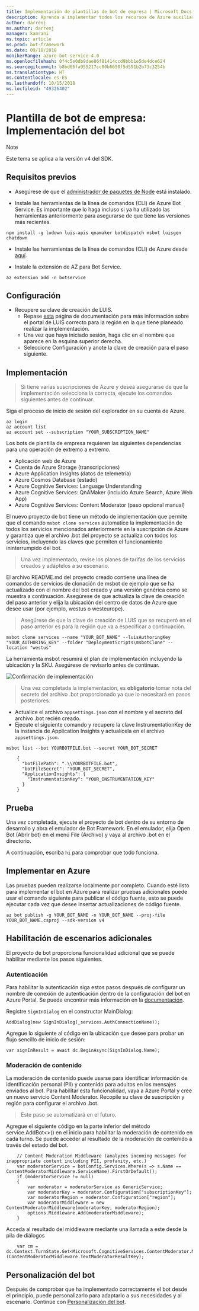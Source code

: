 ```yaml
---
title: Implementación de plantillas de bot de empresa | Microsoft Docs
description: Aprenda a implementar todos los recursos de Azure auxiliares para el bot de empresa.
author: darrenj
ms.author: darrenj
manager: kamrani
ms.topic: article
ms.prod: bot-framework
ms.date: 09/18/2018
monikerRange: azure-bot-service-4.0
ms.openlocfilehash: 0f4c5e0db9dae86f81414ccd9bbb1e5de4dce624
ms.sourcegitcommit: b8bd66fa955217cc00b6650f5d591b2b73c3254b
ms.translationtype: HT
ms.contentlocale: es-ES
ms.lasthandoff: 10/15/2018
ms.locfileid: "49326402"
---
```

# <a name="enterprise-bot-template---deploying-your-bot"></a>Plantilla de bot de empresa: Implementación del bot

> [!NOTE]
> Este tema se aplica a la versión v4 del SDK. 

## <a name="prerequisites"></a>Requisitos previos

- Asegúrese de que el [administrador de paquetes de Node](https://nodejs.org/en/) está instalado.

- Instale las herramientas de la línea de comandos (CLI) de Azure Bot Service. Es importante que lo haga incluso si ya ha utilizado las herramientas anteriormente para asegurarse de que tiene las versiones más recientes.

```shell
npm install -g ludown luis-apis qnamaker botdispatch msbot luisgen chatdown
```

- Instale las herramientas de la línea de comandos (CLI) de Azure desde [aquí](https://docs.microsoft.com/en-us/cli/azure/install-azure-cli-windows?view=azure-cli-latest).

- Instale la extensión de AZ para Bot Service.
```shell
az extension add -n botservice
```

## <a name="configuration"></a>Configuración

- Recupere su clave de creación de LUIS.
   - Repase [esta](https://docs.microsoft.com/en-us/azure/cognitive-services/luis/luis-reference-regions) página de documentación para más información sobre el portal de LUIS correcto para la región en la que tiene planeado realizar la implementación. 
   - Una vez que haya iniciado sesión, haga clic en el nombre que aparece en la esquina superior derecha.
   - Seleccione Configuración y anote la clave de creación para el paso siguiente.

## <a name="deployment"></a>Implementación

>Si tiene varias suscripciones de Azure y desea asegurarse de que la implementación selecciona la correcta, ejecute los comandos siguientes antes de continuar.

 Siga el proceso de inicio de sesión del explorador en su cuenta de Azure.
```shell
az login
az account list
az account set --subscription "YOUR_SUBSCRIPTION_NAME"
```

Los bots de plantilla de empresa requieren las siguientes dependencias para una operación de extremo a extremo.
- Aplicación web de Azure
- Cuenta de Azure Storage (transcripciones)
- Azure Application Insights (datos de telemetría)
- Azure Cosmos Database (estado)
- Azure Cognitive Services: Language Understanding
- Azure Cognitive Services: QnAMaker (incluido Azure Search, Azure Web App)
- Azure Cognitive Services: Content Moderator (paso opcional manual)

El nuevo proyecto de bot tiene un método de implementación que permite que el comando `msbot clone services` automatice la implementación de todos los servicios mencionados anteriormente en la suscripción de Azure y garantiza que el archivo .bot del proyecto se actualiza con todos los servicios, incluyendo las claves que permiten el funcionamiento ininterrumpido del bot.

> Una vez implementado, revise los planes de tarifas de los servicios creados y adáptelos a su escenario.

El archivo README.md del proyecto creado contiene una línea de comandos de servicios de clonación de msbot de ejemplo que se ha actualizado con el nombre del bot creado y una versión genérica como se muestra a continuación. Asegúrese de que actualiza la clave de creación del paso anterior y elija la ubicación del centro de datos de Azure que desee usar (por ejemplo, westus o westeurope).

> Asegúrese de que la clave de creación de LUIS que se recuperó en el paso anterior es para la región que va a especificar a continuación.

```shell
msbot clone services --name "YOUR_BOT_NAME" --luisAuthoringKey "YOUR_AUTHORING_KEY" --folder "DeploymentScripts\msbotClone" --location "westus"
```

La herramienta msbot resumirá el plan de implementación incluyendo la ubicación y la SKU. Asegúrese de revisarlo antes de continuar.

![Confirmación de implementación](./media/enterprise-template/EnterpriseBot-ConfirmDeployment.png)

>Una vez completada la implementación, es **obligatorio** tomar nota del secreto del archivo .bot proporcionado ya que lo necesitará en pasos posteriores.

- Actualice el archivo `appsettings.json` con el nombre y el secreto del archivo .bot recién creado.
- Ejecute el siguiente comando y recupere la clave InstrumentationKey de la instancia de Application Insights y actualícela en el archivo `appsettings.json`.

`msbot list --bot YOURBOTFILE.bot --secret YOUR_BOT_SECRET`

        {
          "botFilePath": ".\\YOURBOTFILE.bot",
          "botFileSecret": "YOUR_BOT_SECRET",
          "ApplicationInsights": {
            "InstrumentationKey": "YOUR_INSTRUMENTATION_KEY"
          }
        }

## <a name="testing"></a>Prueba

Una vez completada, ejecute el proyecto de bot dentro de su entorno de desarrollo y abra el emulador de Bot Framework. En el emulador, elija Open Bot (Abrir bot) en el menú File (Archivo) y vaya al archivo .bot en el directorio.

A continuación, escriba ```hi``` para comprobar que todo funciona.

## <a name="deploy-to-azure"></a>Implementar en Azure

Las pruebas pueden realizarse localmente por completo. Cuando esté listo para implementar el bot en Azure para realizar pruebas adicionales puede usar el comando siguiente para publicar el código fuente, esto se puede ejecutar cada vez que desee insertar actualizaciones de código fuente.

```shell
az bot publish -g YOUR_BOT_NAME -n YOUR_BOT_NAME --proj-file YOUR_BOT_NAME.csproj --sdk-version v4
```

## <a name="enabling-more-scenarios"></a>Habilitación de escenarios adicionales

El proyecto de bot proporciona funcionalidad adicional que se puede habilitar mediante los pasos siguientes.

### <a name="authentication"></a>Autenticación

Para habilitar la autenticación siga estos pasos después de configurar un nombre de conexión de autenticación dentro de la configuración del bot en Azure Portal. Se puede encontrar más información en la [documentación](https://docs.microsoft.com/en-us/azure/bot-service/bot-builder-tutorial-authentication?view=azure-bot-service-3.0).

Registre `SignInDialog` en el constructor MainDialog:
    
`AddDialog(new SignInDialog(_services.AuthConnectionName));`

Agregue lo siguiente al código en la ubicación que desee para probar un flujo sencillo de inicio de sesión:
    
`var signInResult = await dc.BeginAsync(SignInDialog.Name);`

### <a name="content-moderation"></a>Moderación de contenido

La moderación de contenido puede usarse para identificar información de identificación personal (PII) y contenido para adultos en los mensajes enviados al bot. Para habilitar esta funcionalidad, vaya a Azure Portal y cree un nuevo servicio Content Moderator. Recopile su clave de suscripción y región para configurar el archivo .bot. 

> Este paso se automatizará en el futuro.

Agregue el siguiente código en la parte inferior del método service.AddBot<>() en el inicio para habilitar la moderación de contenido en cada turno. Se puede acceder al resultado de la moderación de contenido a través del estado del bot. 
    
```
    // Content Moderation Middleware (analyzes incoming messages for inappropriate content including PII, profanity, etc.)
    var moderatorService = botConfig.Services.Where(s => s.Name == ContentModeratorMiddleware.ServiceName).FirstOrDefault();
    if (moderatorService != null)
    {
        var moderator = moderatorService as GenericService;
        var moderatorKey = moderator.Configuration["subscriptionKey"];
        var moderatorRegion = moderator.Configuration["region"];
        var moderatorMiddleware = new ContentModeratorMiddleware(moderatorKey, moderatorRegion);
        options.Middleware.Add(moderatorMiddleware);
    }
```
Acceda al resultado del middleware mediante una llamada a este desde la pila de diálogos
```     
    var cm = dc.Context.TurnState.Get<Microsoft.CognitiveServices.ContentModerator.Models.Screen>(ContentModeratorMiddleware.TextModeratorResultKey);
```

## <a name="customize-your-bot"></a>Personalización del bot

Después de comprobar que ha implementado correctamente el bot desde el principio, puede personalizarlo para adaptarlo a sus necesidades y al escenario. Continúe con [Personalización del bot](bot-builder-enterprise-template-customize.md).
